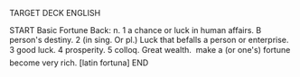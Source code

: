 TARGET DECK
ENGLISH

START
Basic
Fortune
Back: n. 1 a chance or luck in human affairs. B person's destiny. 2 (in sing. Or pl.) Luck that befalls a person or enterprise. 3 good luck. 4 prosperity. 5 colloq. Great wealth.  make a (or one's) fortune become very rich. [latin fortuna]
END
